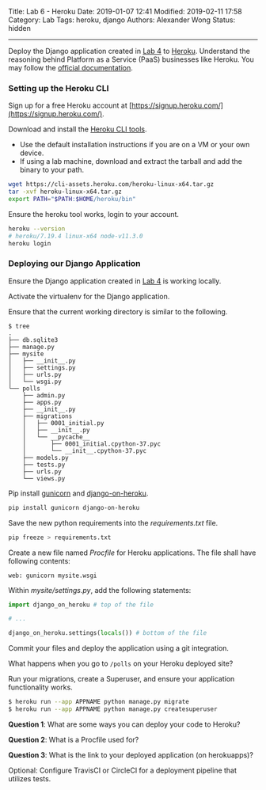 Title: Lab 6 - Heroku
Date: 2019-01-07 12:41
Modified: 2019-02-11 17:58
Category: Lab
Tags: heroku, django
Authors: Alexander Wong
Status: hidden

----

Deploy the Django application created in [Lab 4]({filename}lab-4.md) to [Heroku](https://www.heroku.com/). Understand the reasoning behind Platform as a Service (PaaS) businesses like Heroku. You may follow the [official documentation](https://devcenter.heroku.com/articles/django-app-configuration).

### Setting up the Heroku CLI

Sign up for a free Heroku account at [https://signup.heroku.com/](https://signup.heroku.com/).

Download and install the [Heroku CLI tools](https://devcenter.heroku.com/articles/heroku-cli#download-and-install).

* Use the default installation instructions if you are on a VM or your own device.
* If using a lab machine, download and extract the tarball and add the binary to your path.

```bash
wget https://cli-assets.heroku.com/heroku-linux-x64.tar.gz
tar -xvf heroku-linux-x64.tar.gz
export PATH="$PATH:$HOME/heroku/bin"
```

Ensure the heroku tool works, login to your account.

```bash
heroku --version
# heroku/7.19.4 linux-x64 node-v11.3.0
heroku login
```

### Deploying our Django Application

Ensure the Django application created in [Lab 4]({filename}lab-4.md) is working locally.

Activate the virtualenv for the Django application.

Ensure that the current working directory is similar to the following.

```text
$ tree 
.
├── db.sqlite3
├── manage.py
├── mysite
│   ├── __init__.py
│   ├── settings.py
│   ├── urls.py
│   └── wsgi.py
└── polls
    ├── admin.py
    ├── apps.py
    ├── __init__.py
    ├── migrations
    │   ├── 0001_initial.py
    │   ├── __init__.py
    │   └── __pycache__
    │       ├── 0001_initial.cpython-37.pyc
    │       └── __init__.cpython-37.pyc
    ├── models.py
    ├── tests.py
    ├── urls.py
    └── views.py

```

Pip install [gunicorn](https://gunicorn.org/) and [django-on-heroku](https://github.com/pkrefta/django-on-heroku).

```bash
pip install gunicorn django-on-heroku
```

Save the new python requirements into the *requirements.txt* file.

```bash
pip freeze > requirements.txt
```

Create a new file named *Procfile* for Heroku applications. The file shall have following contents:

```text
web: gunicorn mysite.wsgi
```

Within *mysite/settings.py*, add the following statements:

```python
import django_on_heroku # top of the file

# ...

django_on_heroku.settings(locals()) # bottom of the file
```

Commit your files and deploy the application using a git integration.

What happens when you go to `/polls` on your Heroku deployed site?

Run your migrations, create a Superuser, and ensure your application functionality works.

```bash
$ heroku run --app APPNAME python manage.py migrate
$ heroku run --app APPNAME python manage.py createsuperuser
```

**Question 1**: What are some ways you can deploy your code to Heroku?

**Question 2**: What is a Procfile used for?

**Question 3**: What is the link to your deployed application (on herokuapps)?

Optional: Configure TravisCI or CircleCI for a deployment pipeline that utilizes tests.
